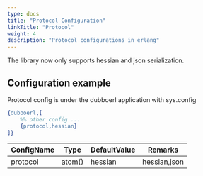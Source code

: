 ```yaml
---
type: docs
title: "Protocol Configuration"
linkTitle: "Protocol"
weight: 4
description: "Protocol configurations in erlang"
---
```


The library now only supports hessian and json serialization.

## Configuration example

Protocol config is under the dubboerl application with sys.config

```erlang
{dubboerl,[
	%% other config ...
	{protocol,hessian}
]}
```
 
| ConfigName | Type | DefaultValue | Remarks |
| --- | --- | --- | --- |
| protocol | atom() | hessian | hessian,json |
 